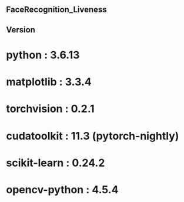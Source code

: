 ## FaceRecognition_Liveness

## Version
# python : 3.6.13
# matplotlib :  3.3.4
# torchvision : 0.2.1
# cudatoolkit : 11.3 (pytorch-nightly)
# scikit-learn : 0.24.2
# opencv-python : 4.5.4

